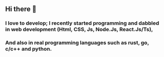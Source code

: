 ## Hi there 👋

### I love to develop; I recently started programming and dabbled in web development (Html, CSS, Js, Node.Js, React.Js/Ts), 
### And also in real programming languages such as rust, go, c/c++ and python.
